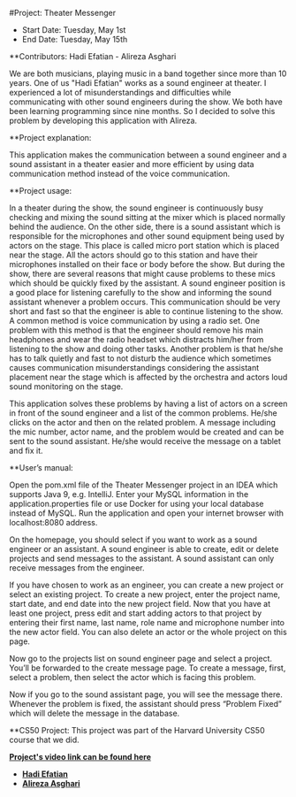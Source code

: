 
#Project:  Theater Messenger

- Start Date:  Tuesday, May 1st
- End Date:   Tuesday, May 15th

**Contributors:  Hadi Efatian - Alireza Asghari

We are both musicians, playing music in a band together since more than 10 years. One of us "Hadi Efatian" works as a sound engineer at theater. I experienced a lot of misunderstandings and difficulties while communicating with other sound engineers during the show. We both have been learning programming since nine months. So I decided to solve this problem by developing this application with Alireza.


**Project explanation:

This application makes the communication between a sound engineer and a sound assistant in a theater easier and more efficient by using data communication method instead of the voice communication.

**Project usage:

In a theater during the show, the sound engineer is continuously busy checking and mixing the sound sitting at the mixer which is placed normally behind the audience. On the other side, there is a sound assistant which is responsible for the microphones and other sound equipment being used by actors on the stage. This place is called micro port station which is placed near the stage. All the actors should go to this station and have their microphones installed on their face or body before the show. But during the show, there are several reasons that might cause problems to these mics which should be quickly fixed by the assistant. 
A sound engineer position is a good place for listening carefully to the show and informing the sound assistant whenever a problem occurs. This communication should be very short and fast so that the engineer is able to continue listening to the show. 
A common method is voice communication by using a radio set. One problem with this method is that the engineer should remove his main headphones and wear the radio headset which distracts him/her from listening to the show and doing other tasks. Another problem is that he/she has to talk quietly and fast to not disturb the audience which sometimes causes communication misunderstandings considering the assistant placement near the stage which is affected by the orchestra and actors loud sound monitoring on the stage.


This application solves these problems by having a list of actors on a screen in front of the sound engineer and a list of the common problems. He/she clicks on the actor and then on the related problem.  A message including the mic number, actor name, and the problem would be created and can be sent to the sound assistant. He/she would receive the message on a tablet and fix it.

**User’s manual:

Open the pom.xml file of the Theater Messenger project in an IDEA which supports Java 9, e.g. IntelliJ.
Enter your MySQL information in the application.properties file or use Docker for using your local database instead of MySQL.
Run the application and open your internet browser with localhost:8080 address.

On the homepage, you should select if you want to work as a sound engineer or an assistant. 
A sound engineer is able to create, edit or delete projects and send messages to the assistant. A sound assistant can only receive messages from the engineer.

If you have chosen to work as an engineer, you can create a new project or select an existing project.
To create a new project, enter the project name, start date, and end date into the new project field. Now that you have at least one project, press edit and start adding actors to that project by entering their first name, last name, role name and microphone number into the new actor field. You can also delete an actor or the whole project on this page. 

Now go to the projects list on sound engineer page and select a project. You’ll be forwarded to the create message page. To create a message, first, select a problem, then select the actor which is facing this problem. 

Now if you go to the sound assistant page, you will see the message there. Whenever the problem is fixed, the assistant should press “Problem Fixed” which will delete the message in the database.


**CS50 Project:
This project was part of the Harvard University CS50 course that we did.

**[Project's video link can be found here](https://youtu.be/_egpteNwMxc)**

- **[Hadi Efatian](https://github.com/hadiefatian)**
- **[Alireza Asghari](https://github.com/alirezaasghari)**
